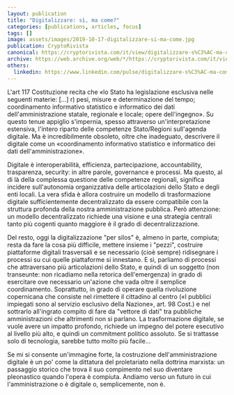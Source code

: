 ```yaml
---
layout: publication
title: "Digitalizzare: sì, ma come?"
categories: [publications, articles, focus]
tags: []
image: assets/images/2019-10-17-digitalizzare-si-ma-come.jpg
publication: CryptoRivista
canonical: https://cryptorivista.com/it/view/digitalizzare-s%C3%AC-ma-come
archive: https://web.archive.org/web/*/https://cryptorivista.com/it/view/digitalizzare-s%C3%AC-ma-come
others:
  linkedin: https://www.linkedin.com/pulse/digitalizzare-s%C3%AC-ma-come-roberto-reale/
---
```


L'art 117 Costituzione recita che «lo Stato ha legislazione esclusiva nelle seguenti materie: [...] r) pesi, misure e determinazione del tempo; coordinamento informativo statistico e informatico dei dati dell'amministrazione statale, regionale e locale; opere dell'ingegno». Su questo tenue appiglio s'impernia, spesso attraverso un'interpretazione estensiva, l'intero riparto delle competenze Stato/Regioni sull'agenda digitale. Ma è incredibilmente obsoleto, oltre che inadeguato, descrivere il digitale come un «coordinamento informativo statistico e informatico dei dati dell'amministrazione».

Digitale è interoperabilità, efficienza, partecipazione, accountability, trasparenza, security: in altre parole, governance e processi. Ma questo, al di là della complessa questione delle competenze regionali, significa incidere sull'autonomia organizzativa delle articolazioni dello Stato e degli enti locali. La vera sfida è allora costruire un modello di trasformazione digitale sufficientemente decentralizzato da essere compatibile con la struttura profonda della nostra amministrazione pubblica. Però attenzione: un modello decentralizzato richiede una visione e una strategia centrali tanto più cogenti quanto maggiore è il grado di decentralizzazione.

Del resto, oggi la digitalizzazione "per silos" è, almeno in parte, compiuta; resta da fare la cosa più difficile, mettere insieme i "pezzi", costruire piattaforme digitali trasversali e se necessario (cioè sempre) ridisegnare i processi su cui quelle piattaforme si innestano. E sì, parliamo di processi che attraversano più articolazioni dello Stato, e quindi di un soggetto (non transeunte: non ricadiamo nella retorica dell'emergenza) in grado di esercitare ove necessario un'azione che vada oltre il semplice coordinamento. Soprattutto, in grado di operare quella rivoluzione copernicana che consiste nel rimettere il cittadino al centro («I pubblici impiegati sono al servizio esclusivo della Nazione», art. 98 Cost.) e nel sottrarlo all'ingrato compito di fare da "vettore di dati" tra pubbliche amministrazioni che altrimenti non si parlano. La trasformazione digitale, se vuole avere un impatto profondo, richiede un impegno del potere esecutivo al livello più alto, e quindi un commitment politico assoluto. Se si trattasse solo di tecnologia, sarebbe tutto molto più facile...

Se mi si consente un'immagine forte, la costruzione dell'amministrazione digitale è un po' come la dittatura del proletariato nella dottrina marxista: un passaggio storico che trova il suo compimento nel suo diventare pleonastico quando l'opera è compiuta. Andiamo verso un futuro in cui l'amministrazione o è digitale o, semplicemente, non è.
